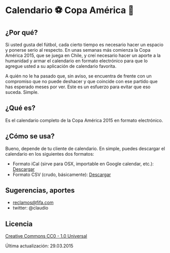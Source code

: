 # Calendario :soccer: Copa América :calendar:

## ¿Por qué?

Si usted gusta del fútbol, cada cierto tiempo es necesario hacer un espacio y ponerse serio al respecto. En unas semanas más comienza la Copa América 2015, que se juega en Chile, y creí necesario hacer un aporte a la humanidad y armar el calendario en formato electrónico para que lo agregue usted a su aplicación de calendario favorita.

A quién no le ha pasado que, sin aviso, se encuentra de frente con un compromiso que no puede deshacer y que coincide con ese partido que has esperado meses por ver. Este es un esfuerzo para evitar que eso suceda. Simple.

## ¿Qué es?

Es el calendario completo de la Copa América 2015 en formato electrónico.

## ¿Cómo se usa?

Bueno, depende de tu cliente de calendario. En simple, puedes descargar el calendario en los siguientes dos formatos:
* Formato iCal (sirve para OSX, importable en Google calendar, etc.): [Descargar](https://github.com/claudioruiz/copaamerica2015/raw/master/calendario.ics)
* Formato CSV (crudo, básicamente): [Descargar](https://github.com/claudioruiz/copaamerica2015/raw/master/calendario.csv)

## Sugerencias, aportes

* reclamos@fifa.com
* twitter: @claudio

## Licencia

[Creative Commons CC0 - 1.0 Universal](https://github.com/claudioruiz/copaamerica2015/blob/master/LICENSE)

Última actualización: 29.03.2015
